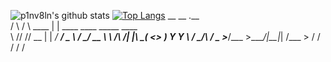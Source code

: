 ![p1nv8ln's github stats](https://github-readme-stats.vercel.app/api?username=p1nv8ln&show_icons=true&theme=dracula) [![Top Langs](https://github-readme-stats.vercel.app/api/top-langs/?username=p1nv8ln&layout=compact)](https://github.com/p1nv8ln/github-readme-stats)
 __      __       .__                               
/  \    /  \ ____ |  |   ____  ____   _____   ____  
\   \/\/   // __ \|  | _/ ___\/  _ \ /     \_/ __ \ 
 \        /\  ___/|  |_\  \__(  <_> )  Y Y  \  ___/ 
  \__/\  /  \___  >____/\___  >____/|__|_|  /\___  >
       \/       \/          \/            \/     \/ 

